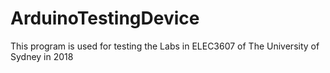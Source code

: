 # ArduinoTestingDevice
This program is used for testing the Labs in ELEC3607 of The University of Sydney in 2018
